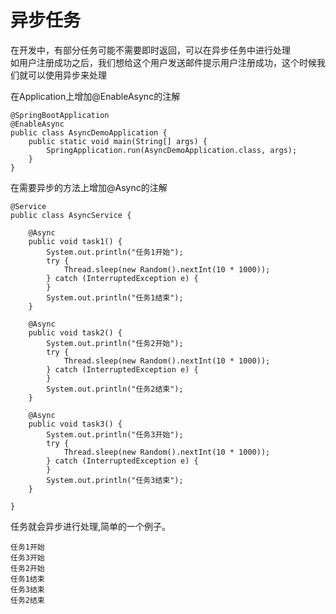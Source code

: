 # 异步任务     
在开发中，有部分任务可能不需要即时返回，可以在异步任务中进行处理    
如用户注册成功之后，我们想给这个用户发送邮件提示用户注册成功，这个时候我们就可以使用异步来处理    

在Application上增加@EnableAsync的注解   
```
@SpringBootApplication
@EnableAsync
public class AsyncDemoApplication {
	public static void main(String[] args) {
		SpringApplication.run(AsyncDemoApplication.class, args);
	}
}
```     

在需要异步的方法上增加@Async的注解   
```
@Service
public class AsyncService {

	@Async
	public void task1() {
		System.out.println("任务1开始");
		try {
			Thread.sleep(new Random().nextInt(10 * 1000));
		} catch (InterruptedException e) {
		}
		System.out.println("任务1结束");
	}

	@Async
	public void task2() {
		System.out.println("任务2开始");
		try {
			Thread.sleep(new Random().nextInt(10 * 1000));
		} catch (InterruptedException e) {
		}
		System.out.println("任务2结束");
	}

	@Async
	public void task3() {
		System.out.println("任务3开始");
		try {
			Thread.sleep(new Random().nextInt(10 * 1000));
		} catch (InterruptedException e) {
		}
		System.out.println("任务3结束");
	}

}
```      

任务就会异步进行处理,简单的一个例子。      
```
任务1开始
任务3开始
任务2开始
任务1结束
任务3结束
任务2结束
```   


